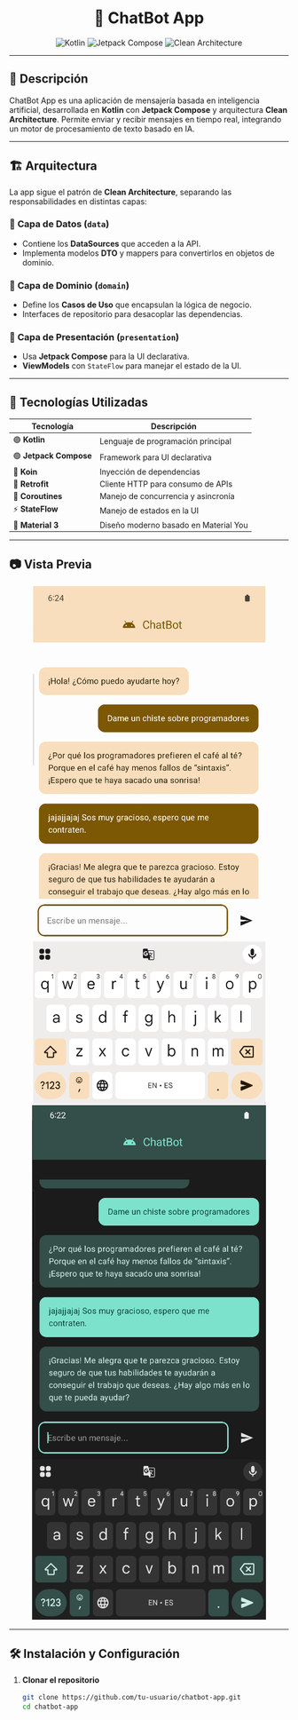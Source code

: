 <h1 align="center">🤖 ChatBot App</h1>

<p align="center">
  <img src="https://img.shields.io/badge/Kotlin-1.9.0-blueviolet?style=for-the-badge&logo=kotlin&logoColor=white" alt="Kotlin">
  <img src="https://img.shields.io/badge/Jetpack%20Compose-1.5-brightgreen?style=for-the-badge&logo=jetpackcompose&logoColor=white" alt="Jetpack Compose">
  <img src="https://img.shields.io/badge/Clean%20Architecture-%23007ACC.svg?style=for-the-badge" alt="Clean Architecture">
</p>

---

## 📌 Descripción

ChatBot App es una aplicación de mensajería basada en inteligencia artificial, desarrollada en **Kotlin** con **Jetpack Compose** y arquitectura **Clean Architecture**. Permite enviar y recibir mensajes en tiempo real, integrando un motor de procesamiento de texto basado en IA.

---

## 🏗️ Arquitectura

La app sigue el patrón de **Clean Architecture**, separando las responsabilidades en distintas capas:


### 🔹 **Capa de Datos (`data`)**
- Contiene los **DataSources** que acceden a la API.
- Implementa modelos **DTO** y mappers para convertirlos en objetos de dominio.

### 🔹 **Capa de Dominio (`domain`)**
- Define los **Casos de Uso** que encapsulan la lógica de negocio.
- Interfaces de repositorio para desacoplar las dependencias.

### 🔹 **Capa de Presentación (`presentation`)**
- Usa **Jetpack Compose** para la UI declarativa.
- **ViewModels** con `StateFlow` para manejar el estado de la UI.

---

## 🚀 Tecnologías Utilizadas

| Tecnología  | Descripción  |
|------------|-------------|
| 🟣 **Kotlin**  | Lenguaje de programación principal |
| 🟢 **Jetpack Compose** | Framework para UI declarativa |
| 🔵 **Koin** | Inyección de dependencias |
| 🔹 **Retrofit** | Cliente HTTP para consumo de APIs |
| 🔸 **Coroutines** | Manejo de concurrencia y asincronía |
| ⚡ **StateFlow** | Manejo de estados en la UI |
| 🎨 **Material 3** | Diseño moderno basado en Material You |

---

## 📷 Vista Previa

<p align="center">
  <img src="https://github.com/xvirs/ChatBot/blob/main/app/src/main/res/imageProyect/Captura%20de%20pantalla%202025-03-16%20182450.png" alt="Pantalla de ChatBot">
  <img src="https://github.com/xvirs/ChatBot/blob/main/app/src/main/res/imageProyect/Captura%20de%20pantalla%202025-03-16%20182256.png" alt="Pantalla de ChatBot">
</p>

---

## 🛠️ Instalación y Configuración

1. **Clonar el repositorio**  
   ```bash
   git clone https://github.com/tu-usuario/chatbot-app.git
   cd chatbot-app
